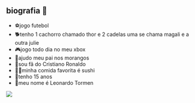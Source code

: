 ## biografia 👋

- ⚽jogo futebol
- 🐕tenho 1 cachorro chamado thor e 2 cadelas uma se chama magali e a outra julie
- 🎮jogo todo dia no meu xbox 
- 🍓ajudo meu pai nos morangos 
- 🤖sou fã do Cristiano Ronaldo 
- 🍣🥢minha comida favorita é sushi
- 📅tenho 15 anos
- 👦meu nome é Leonardo Tormen



![](https://media.tenor.com/kSFJhORZMTAAAAAC/cristiano-ronaldo-real-madrid.gif)
